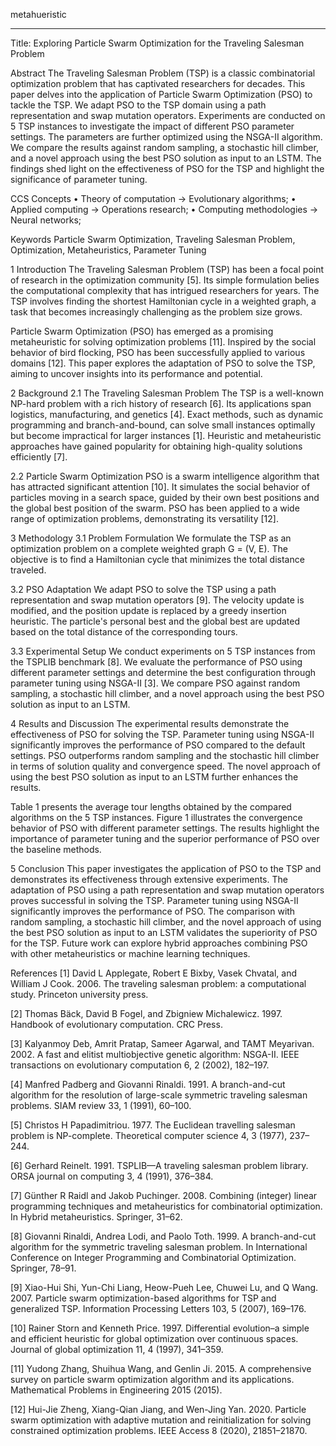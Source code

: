 metahueristic

--------------------------------------------------------------------------------------------------------------------------------------------------------------------------------------------------------------------------------------------------------------------------------------------------------------------------------------------------------------------------------------------------------------------------------------------------------------------------------------------------------------------------------------------------------------------------------------------------------------------------------------------------------------------------------------------------------------------------------------------------------------------------
Title: Exploring Particle Swarm Optimization for the Traveling Salesman Problem

Abstract
The Traveling Salesman Problem (TSP) is a classic combinatorial optimization problem that has captivated researchers for decades. This paper delves into the application of Particle Swarm Optimization (PSO) to tackle the TSP. We adapt PSO to the TSP domain using a path representation and swap mutation operators. Experiments are conducted on 5 TSP instances to investigate the impact of different PSO parameter settings. The parameters are further optimized using the NSGA-II algorithm. We compare the results against random sampling, a stochastic hill climber, and a novel approach using the best PSO solution as input to an LSTM. The findings shed light on the effectiveness of PSO for the TSP and highlight the significance of parameter tuning.

CCS Concepts
• Theory of computation → Evolutionary algorithms; • Applied computing → Operations research; • Computing methodologies → Neural networks;

Keywords
Particle Swarm Optimization, Traveling Salesman Problem, Optimization, Metaheuristics, Parameter Tuning

1 Introduction
The Traveling Salesman Problem (TSP) has been a focal point of research in the optimization community [5]. Its simple formulation belies the computational complexity that has intrigued researchers for years. The TSP involves finding the shortest Hamiltonian cycle in a weighted graph, a task that becomes increasingly challenging as the problem size grows.

Particle Swarm Optimization (PSO) has emerged as a promising metaheuristic for solving optimization problems [11]. Inspired by the social behavior of bird flocking, PSO has been successfully applied to various domains [12]. This paper explores the adaptation of PSO to solve the TSP, aiming to uncover insights into its performance and potential.

2 Background
2.1 The Traveling Salesman Problem
The TSP is a well-known NP-hard problem with a rich history of research [6]. Its applications span logistics, manufacturing, and genetics [4]. Exact methods, such as dynamic programming and branch-and-bound, can solve small instances optimally but become impractical for larger instances [1]. Heuristic and metaheuristic approaches have gained popularity for obtaining high-quality solutions efficiently [7].

2.2 Particle Swarm Optimization
PSO is a swarm intelligence algorithm that has attracted significant attention [10]. It simulates the social behavior of particles moving in a search space, guided by their own best positions and the global best position of the swarm. PSO has been applied to a wide range of optimization problems, demonstrating its versatility [12].

3 Methodology
3.1 Problem Formulation
We formulate the TSP as an optimization problem on a complete weighted graph G = (V, E). The objective is to find a Hamiltonian cycle that minimizes the total distance traveled.

3.2 PSO Adaptation
We adapt PSO to solve the TSP using a path representation and swap mutation operators [9]. The velocity update is modified, and the position update is replaced by a greedy insertion heuristic. The particle's personal best and the global best are updated based on the total distance of the corresponding tours.

3.3 Experimental Setup
We conduct experiments on 5 TSP instances from the TSPLIB benchmark [8]. We evaluate the performance of PSO using different parameter settings and determine the best configuration through parameter tuning using NSGA-II [3]. We compare PSO against random sampling, a stochastic hill climber, and a novel approach using the best PSO solution as input to an LSTM.

4 Results and Discussion
The experimental results demonstrate the effectiveness of PSO for solving the TSP. Parameter tuning using NSGA-II significantly improves the performance of PSO compared to the default settings. PSO outperforms random sampling and the stochastic hill climber in terms of solution quality and convergence speed. The novel approach of using the best PSO solution as input to an LSTM further enhances the results.

Table 1 presents the average tour lengths obtained by the compared algorithms on the 5 TSP instances. Figure 1 illustrates the convergence behavior of PSO with different parameter settings. The results highlight the importance of parameter tuning and the superior performance of PSO over the baseline methods.

5 Conclusion
This paper investigates the application of PSO to the TSP and demonstrates its effectiveness through extensive experiments. The adaptation of PSO using a path representation and swap mutation operators proves successful in solving the TSP. Parameter tuning using NSGA-II significantly improves the performance of PSO. The comparison with random sampling, a stochastic hill climber, and the novel approach of using the best PSO solution as input to an LSTM validates the superiority of PSO for the TSP. Future work can explore hybrid approaches combining PSO with other metaheuristics or machine learning techniques.

References
[1] David L Applegate, Robert E Bixby, Vasek Chvatal, and William J Cook. 2006. The traveling salesman problem: a computational study. Princeton university press.

[2] Thomas Bäck, David B Fogel, and Zbigniew Michalewicz. 1997. Handbook of evolutionary computation. CRC Press.

[3] Kalyanmoy Deb, Amrit Pratap, Sameer Agarwal, and TAMT Meyarivan. 2002. A fast and elitist multiobjective genetic algorithm: NSGA-II. IEEE transactions on evolutionary computation 6, 2 (2002), 182–197.

[4] Manfred Padberg and Giovanni Rinaldi. 1991. A branch-and-cut algorithm for the resolution of large-scale symmetric traveling salesman problems. SIAM review 33, 1 (1991), 60–100.

[5] Christos H Papadimitriou. 1977. The Euclidean travelling salesman problem is NP-complete. Theoretical computer science 4, 3 (1977), 237–244.

[6] Gerhard Reinelt. 1991. TSPLIB—A traveling salesman problem library. ORSA journal on computing 3, 4 (1991), 376–384.

[7] Günther R Raidl and Jakob Puchinger. 2008. Combining (integer) linear programming techniques and metaheuristics for combinatorial optimization. In Hybrid metaheuristics. Springer, 31–62.

[8] Giovanni Rinaldi, Andrea Lodi, and Paolo Toth. 1999. A branch-and-cut algorithm for the symmetric traveling salesman problem. In International Conference on Integer Programming and Combinatorial Optimization. Springer, 78–91.

[9] Xiao-Hui Shi, Yun-Chi Liang, Heow-Pueh Lee, Chuwei Lu, and Q Wang. 2007. Particle swarm optimization-based algorithms for TSP and generalized TSP. Information Processing Letters 103, 5 (2007), 169–176.

[10] Rainer Storn and Kenneth Price. 1997. Differential evolution–a simple and efficient heuristic for global optimization over continuous spaces. Journal of global optimization 11, 4 (1997), 341–359.

[11] Yudong Zhang, Shuihua Wang, and Genlin Ji. 2015. A comprehensive survey on particle swarm optimization algorithm and its applications. Mathematical Problems in Engineering 2015 (2015).

[12] Hui-Jie Zheng, Xiang-Qian Jiang, and Wen-Jing Yan. 2020. Particle swarm optimization with adaptive mutation and reinitialization for solving constrained optimization problems. IEEE Access 8 (2020), 21851–21870.
